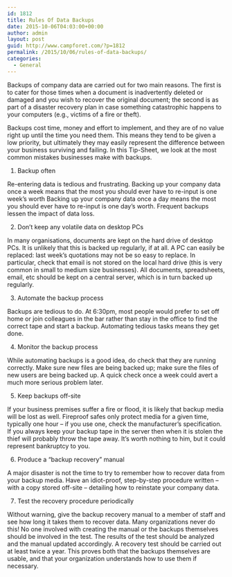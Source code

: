```yaml
---
id: 1812
title: Rules Of Data Backups
date: 2015-10-06T04:03:00+00:00
author: admin
layout: post
guid: http://www.campforet.com/?p=1812
permalink: /2015/10/06/rules-of-data-backups/
categories:
  - General
---
```

Backups of company data are carried out for two main reasons. The first is to cater for those times when a document is inadvertently deleted or damaged and you wish to recover the original document; the second is as part of a disaster recovery plan in case something catastrophic happens to your computers (e.g., victims of a fire or theft).

Backups cost time, money and effort to implement, and they are of no value right up until the time you need them. This means they tend to be given a low priority, but ultimately they may easily represent the difference between your business surviving and failing. In this Tip-Sheet, we look at the most common mistakes businesses make with backups.

1. Backup often

Re-entering data is tedious and frustrating. Backing up your company data once a week means that the most you should ever have to re-input is one week&#8217;s worth Backing up your company data once a day means the most you should ever have to re-input is one day&#8217;s worth. Frequent backups lessen the impact of data loss.

2. Don&#8217;t keep any volatile data on desktop PCs

In many organisations, documents are kept on the hard drive of desktop PCs. It is unlikely that this is backed up regularly, if at all. A PC can easily be replaced: last week&#8217;s quotations may not be so easy to replace. In particular, check that email is not stored on the local hard drive (this is very common in small to medium size businesses). All documents, spreadsheets, email, etc should be kept on a central server, which is in turn backed up regularly.

3. Automate the backup process

Backups are tedious to do. At 6:30pm, most people would prefer to set off home or join colleagues in the bar rather than stay in the office to find the correct tape and start a backup. Automating tedious tasks means they get done.

4. Monitor the backup process

While automating backups is a good idea, do check that they are running correctly. Make sure new files are being backed up; make sure the files of new users are being backed up. A quick check once a week could avert a much more serious problem later.

5. Keep backups off-site

If your business premises suffer a fire or flood, it is likely that backup media will be lost as well. Fireproof safes only protect media for a given time, typically one hour &#8211; if you use one, check the manufacturer&#8217;s specification. If you always keep your backup tape in the server then when it is stolen the thief will probably throw the tape away. It&#8217;s worth nothing to him, but it could represent bankruptcy to you.

6. Produce a &#8220;backup recovery&#8221; manual

A major disaster is not the time to try to remember how to recover data from your backup media. Have an idiot-proof, step-by-step procedure written &#8211; with a copy stored off-site &#8211; detailing how to reinstate your company data.

7. Test the recovery procedure periodically

Without warning, give the backup recovery manual to a member of staff and see how long it takes them to recover data. Many organizations never do this! No one involved with creating the manual or the backups themselves should be involved in the test. The results of the test should be analyzed and the manual updated accordingly. A recovery test should be carried out at least twice a year. This proves both that the backups themselves are usable, and that your organization understands how to use them if necessary.